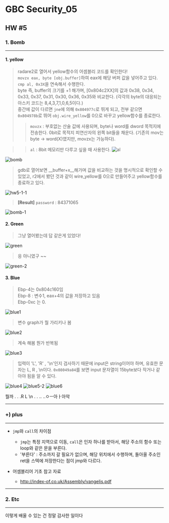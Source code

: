 # GBC Security_05

## HW #5

### 1. Bomb
---
#### 1. yellow
 
> radare2로 열어서 yellow함수의 어셈블리 코드를 확인한다!  
> `movzx eax, byte [obj.buffer]`하여 eax에 해당 버퍼 값을 넣어주고 있다.  
> `cmp al, 0x3X`을 연속해서 수행한다.   
>  byte 즉, buffer의 크기를 +1 해가며, [0x804c2XX]의 값과 0x38, 0x34, 0x33, 0x37, 0x31, 0x30, 0x36, 0x35와 비교한다. (각각의 byte의 대응되는 아스키 코드는 8,4,3,7,1,0,6,5이다.)  
>  중간에 값이 다르면 `jne`에 의해 `0x804977c`로 뛰게 되고, 전부 같으면 `0x804978b`로 뛰어 `obj.wire_yellow`를 0으로 바꾸고 yellow함수를 종료한다.
> > `movzx` : 부호없는 산술 값에 사용되며, byte나 word를 dword 목적지에 전송한다. 0bit로 목적지 피연산자의 왼쪽 bit들을 채운다. (기존의 mov는 byte -> word(X)였지만, movzx는 가능하다). 

> > `al` : 8bit 메모리만 다루고 싶을 때 사용한다.
> > ![al](https://user-images.githubusercontent.com/47182864/61181650-3d7c2f80-a664-11e9-95fd-dbc95bf6f9c8.png)

![bomb](https://user-images.githubusercontent.com/47182864/61140829-3095f980-a507-11e9-8497-6f1f31d88b14.png)

> gdb로 열어보면 __buffer+x__해가며 값을 비교하는 것을 명시적으로 확인할 수 있었고, r2에서 봤던 것과 같이 wire_yellow를 0으로 만들어주고 yellow함수를 종료하고 있다.

![hw5-1-1](https://user-images.githubusercontent.com/47182864/61181703-b8dde100-a664-11e9-9116-781966b79256.png)

> __[Result]__ `password` : 84371065

![bomb-1](https://user-images.githubusercontent.com/47182864/61141374-6b4c6180-a508-11e9-8bdf-6160e2b9761a.png)

#### 2. Green

> 그냥 열어봤는데 답 같은게 있었다!

![green](https://user-images.githubusercontent.com/47182864/61142406-a51e6780-a50a-11e9-9c7e-e1d342766624.png)

> 응 아니였구 ~~

![green-2](https://user-images.githubusercontent.com/47182864/61142649-3a216080-a50b-11e9-9dd7-eb15a33a597c.png)

#### 3. Blue

> Ebp-4는 0x804c160임  
> Ebp-8 : 변수1, eax+4의 값을 저장하고 있음  
> Ebp-0xc 는 0. 

![blue1](https://user-images.githubusercontent.com/47182864/61187707-c53b5b80-a6af-11e9-992d-f06045478957.png)

> 변수 graph가 뭘 가리키나 봄

![blue2](https://user-images.githubusercontent.com/47182864/61187708-c5d3f200-a6af-11e9-87a0-81279aa92599.png)

> 계속 해봄 뭔가 반복됨

![blue3](https://user-images.githubusercontent.com/47182864/61187709-c5d3f200-a6af-11e9-91db-c98d68a4c42a.png)

> 입력이 'L', 'R' , '\n'인지 검사하기 때문에 input은 string이어야 하며, 유효한 문자는 L, R , \n이다. `0x08049a84`를 보면 input 문자열이 15byte보다 작거나 같아야 됨을 알 수 있다.

![blue4](https://user-images.githubusercontent.com/47182864/61187710-c5d3f200-a6af-11e9-887a-1ce6dbdfc103.png)
![blue5-2](https://user-images.githubusercontent.com/47182864/61187711-c5d3f200-a6af-11e9-99c0-f3a6944ea5a5.png)
![blue6](https://user-images.githubusercontent.com/47182864/61187712-c66c8880-a6af-11e9-8b61-a69f585ebed1.png)

뭘까 . . .R L \n . . .. ..ㅇㅡ아ㅏ아악


---
### +) plus
---
* `jmp`와 `call`의 차이점
	* `jmp`는 특정 지역으로 이동, `call`은 인자 하나를 받아서, 해당 주소의 함수 또는 loop와 같은 문을 부른다. 
	* '부른다' : 주소까지 갈 필요가 없으며, 해당 위치에서 수행하며, 돌아올 주소인 ret을 스텍에 저장한다는 점이 jmp와 다르다.

* 어셈블리어 기초 참고 자료 
	* <http://index-of.co.uk/Assembly/vangelis.pdf>

	
---
### 2. Etc
---
이렇게 배울 수 있는 건 정말 감사한 일이다 
